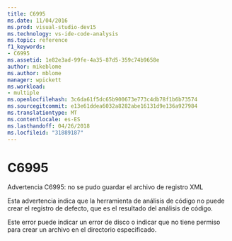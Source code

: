 ```yaml
---
title: C6995
ms.date: 11/04/2016
ms.prod: visual-studio-dev15
ms.technology: vs-ide-code-analysis
ms.topic: reference
f1_keywords:
- C6995
ms.assetid: 1e82e3ad-99fe-4a35-87d5-359c74b9658e
author: mikeblome
ms.author: mblome
manager: wpickett
ms.workload:
- multiple
ms.openlocfilehash: 3c6da61f5dc65b900673e773c4db78f1b6b73574
ms.sourcegitcommit: e13e61ddea6032a8282abe16131d9e136a927984
ms.translationtype: MT
ms.contentlocale: es-ES
ms.lasthandoff: 04/26/2018
ms.locfileid: "31889187"
---
```

# <a name="c6995"></a>C6995
Advertencia C6995: no se pudo guardar el archivo de registro XML

 Esta advertencia indica que la herramienta de análisis de código no puede crear el registro de defecto, que es el resultado del análisis de código.

 Este error puede indicar un error de disco o indicar que no tiene permiso para crear un archivo en el directorio especificado.